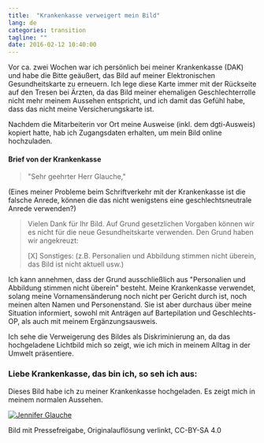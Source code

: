 ```yaml
---
title:  "Krankenkasse verweigert mein Bild"
lang: de
categories: transition
tagline: ""
date: 2016-02-12 10:40:00
---
```



Vor ca. zwei Wochen war ich persönlich bei meiner Krankenkasse (DAK) und habe die Bitte geäußert, das Bild auf meiner Elektronischen Gesundheitskarte zu erneuern. Ich lege diese Karte immer mit der Rückseite auf den Tresen bei Ärzten, da das Bild meiner ehemaligen Geschlechterrolle nicht mehr meinem Aussehen entspricht, und ich damit das Gefühl habe, dass das nicht meine Versicherungskarte ist.

Nachdem die Mitarbeiterin vor Ort meine Ausweise (inkl. dem dgti-Ausweis) kopiert hatte, hab ich Zugangsdaten erhalten, um mein Bild online hochzuladen. 

#### Brief von der Krankenkasse
> "Sehr geehrter Herr Glauche,"

(Eines meiner Probleme beim Schriftverkehr mit der Krankenkasse ist die falsche Anrede, können die das nicht wenigstens eine geschlechtsneutrale Anrede verwenden?)
 
> Vielen Dank für Ihr Bild. Auf Grund gesetzlichen Vorgaben können wir es nicht für die neue Gesundheitskarte verwenden. Den Grund haben wir angekreuzt: 
>
> [X] Sonstiges: (z.B. Personalien und Abbildung stimmen nicht überein, das Bild ist nicht aktuell usw.)

Ich kann annehmen, dass der Grund ausschließlich aus "Personalien und Abbildung stimmen nicht überein" besteht. Meine Krankenkasse verwendet, solang meine Vornamensänderung noch nicht per Gericht durch ist, noch meinen alten Namen und Personenstand. Sie ist aber durchaus über meine Situation informiert, sowohl mit Anträgen auf Bartepilation und Geschlechts-OP, als auch mit meinem Ergänzungsausweis.

Ich sehe die Verweigerung des Bildes als Diskriminierung an, da das hochgeladene Lichtbild mich so zeigt, wie ich mich in meinem Alltag in der Umwelt präsentiere. 


### Liebe Krankenkasse, das bin ich, so seh ich aus:

Dieses Bild habe ich zu meiner Krankenkasse hochgeladen. Es zeigt mich in meinem normalen Aussehen.

[![Jennifer Glauche](http://i.imgur.com/aCjmXXLm.jpg)](http://i.imgur.com/aCjmXXL.jpg)

Bild mit Pressefreigabe, Originalauflösung verlinkt, CC-BY-SA 4.0











